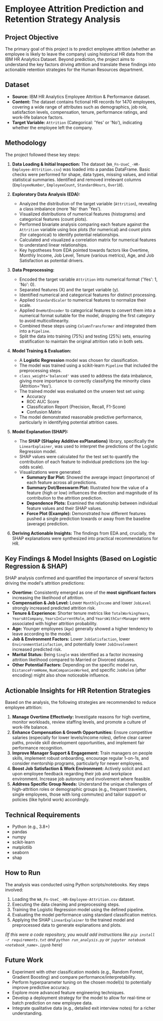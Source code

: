 # Employee Attrition Prediction and Retention Strategy Analysis

## Project Objective

The primary goal of this project is to predict employee attrition (whether an employee is likely to leave the company) using historical HR data from the IBM HR Analytics Dataset. Beyond prediction, the project aims to understand the key factors driving attrition and translate these findings into actionable retention strategies for the Human Resources department.

## Dataset

*   **Source:** IBM HR Analytics Employee Attrition & Performance dataset.
*   **Content:** The dataset contains fictional HR records for 1470 employees, covering a wide range of attributes such as demographics, job role, satisfaction levels, compensation, tenure, performance ratings, and work-life balance factors.
*   **Target Variable:** `Attrition` (Categorical: 'Yes' or 'No'), indicating whether the employee left the company.

## Methodology

The project followed these key steps:

1.  **Data Loading & Initial Inspection:** The dataset (`WA_Fn-UseC_-HR-Employee-Attrition.csv`) was loaded into a pandas DataFrame. Basic checks were performed for shape, data types, missing values, and initial statistical summaries. Identified and removed irrelevant columns (`EmployeeNumber`, `EmployeeCount`, `StandardHours`, `Over18`).

2.  **Exploratory Data Analysis (EDA):**
    *   Analyzed the distribution of the target variable (`Attrition`), revealing a class imbalance (more 'No' than 'Yes').
    *   Visualized distributions of numerical features (histograms) and categorical features (count plots).
    *   Performed bivariate analysis comparing each feature against the `Attrition` variable using box plots (for numerical) and count plots (for categorical) to identify potential relationships.
    *   Calculated and visualized a correlation matrix for numerical features to understand linear relationships.
    *   Key hypotheses from EDA pointed towards factors like Overtime, Monthly Income, Job Level, Tenure (various metrics), Age, and Job Satisfaction as potential drivers.

3.  **Data Preprocessing:**
    *   Encoded the target variable `Attrition` into numerical format ('Yes': 1, 'No': 0).
    *   Separated features (X) and the target variable (y).
    *   Identified numerical and categorical features for distinct processing.
    *   Applied `StandardScaler` to numerical features to normalize their scale.
    *   Applied `OneHotEncoder` to categorical features to convert them into a numerical format suitable for the model, dropping the first category to avoid multicollinearity.
    *   Combined these steps using `ColumnTransformer` and integrated them into a `Pipeline`.
    *   Split the data into training (75%) and testing (25%) sets, ensuring stratification to maintain the original attrition ratio in both sets.

4.  **Model Training & Evaluation:**
    *   A **Logistic Regression** model was chosen for classification.
    *   The model was trained using a scikit-learn `Pipeline` that included the preprocessing steps.
    *   `class_weight='balanced'` was used to address the data imbalance, giving more importance to correctly classifying the minority class (Attrition='Yes').
    *   The trained model was evaluated on the unseen test set using:
        *   Accuracy
        *   ROC AUC Score
        *   Classification Report (Precision, Recall, F1-Score)
        *   Confusion Matrix
    *   The model demonstrated reasonable predictive performance, particularly in identifying potential attrition cases.

5.  **Model Explanation (SHAP):**
    *   The **SHAP (SHapley Additive exPlanations)** library, specifically the `LinearExplainer`, was used to interpret the predictions of the Logistic Regression model.
    *   SHAP values were calculated for the test set to quantify the contribution of each feature to individual predictions (on the log-odds scale).
    *   Visualizations were generated:
        *   **Summary Bar Plot:** Showed the average impact (importance) of each feature across all predictions.
        *   **Summary Dot/Beeswarm Plot:** Illustrated how the value of a feature (high or low) influences the direction and magnitude of its contribution to the attrition prediction.
        *   **Dependence Plots:** Examined the relationship between individual feature values and their SHAP values.
        *   **Force Plot (Example):** Demonstrated how different features pushed a single prediction towards or away from the baseline (average) prediction.

6.  **Deriving Actionable Insights:** The findings from EDA and, crucially, the SHAP explanations were synthesized into practical recommendations for HR.

## Key Findings & Model Insights (Based on Logistic Regression & SHAP)

SHAP analysis confirmed and quantified the importance of several factors driving the model's attrition predictions:

*   **Overtime:** Consistently emerged as one of the **most significant factors** increasing the likelihood of attrition.
*   **Compensation & Job Level:** Lower `MonthlyIncome` and lower `JobLevel` strongly increased predicted attrition risk.
*   **Tenure & Experience:** Shorter tenure metrics like `TotalWorkingYears`, `YearsAtCompany`, `YearsInCurrentRole`, and `YearsWithCurrManager` were associated with higher attrition probability.
*   **Age:** Younger employees (`Age`) generally showed a higher tendency to leave according to the model.
*   **Job & Environment Factors:** Lower `JobSatisfaction`, lower `EnvironmentSatisfaction`, and potentially lower `JobInvolvement` increased predicted risk.
*   **Marital Status:** Being `Single` was identified as a factor increasing attrition likelihood compared to Married or Divorced statuses.
*   **Other Potential Factors:** Depending on the specific model run, `DistanceFromHome`, `NumCompaniesWorked`, and specific `JobRole`s (after encoding) might also show noticeable influence.

## Actionable Insights for HR Retention Strategies

Based on the analysis, the following strategies are recommended to reduce employee attrition:

1.  **Manage Overtime Effectively:** Investigate reasons for high overtime, monitor workloads, review staffing levels, and promote a culture of work-life balance.
2.  **Enhance Compensation & Growth Opportunities:** Ensure competitive salaries (especially for lower levels/income roles), define clear career paths, provide skill development opportunities, and implement fair performance recognition.
3.  **Improve Manager Support & Engagement:** Train managers on people skills, implement robust onboarding, encourage regular 1-on-1s, and consider mentorship programs, particularly for newer employees.
4.  **Boost Job Satisfaction & Work Environment:** Actively solicit and act upon employee feedback regarding their job and workplace environment. Increase job autonomy and involvement where feasible.
5.  **Address Specific Group Needs:** Understand the unique challenges of high-attrition roles or demographic groups (e.g., frequent travelers, single employees, those with long commutes) and tailor support or policies (like hybrid work) accordingly.

## Technical Requirements

*   Python (e.g., 3.8+)
*   pandas
*   numpy
*   scikit-learn
*   matplotlib
*   seaborn
*   shap

## How to Run

The analysis was conducted using Python scripts/notebooks. Key steps involved:
1.  Loading the `WA_Fn-UseC_-HR-Employee-Attrition.csv` dataset.
2.  Executing the data cleaning and preprocessing steps.
3.  Training the Logistic Regression model using the defined pipeline.
4.  Evaluating the model performance using standard classification metrics.
5.  Applying the SHAP `LinearExplainer` to the trained model and preprocessed data to generate explanations and plots.

*(If this were a code repository, you would add instructions like `pip install -r requirements.txt` and `python run_analysis.py` or `jupyter notebook <notebook_name>.ipynb` here)*

## Future Work

*   Experiment with other classification models (e.g., Random Forest, Gradient Boosting) and compare performance/interpretability.
*   Perform hyperparameter tuning on the chosen model(s) to potentially improve predictive accuracy.
*   Explore more advanced feature engineering techniques.
*   Develop a deployment strategy for the model to allow for real-time or batch prediction on new employee data.
*   Integrate qualitative data (e.g., detailed exit interview notes) for a richer understanding.
